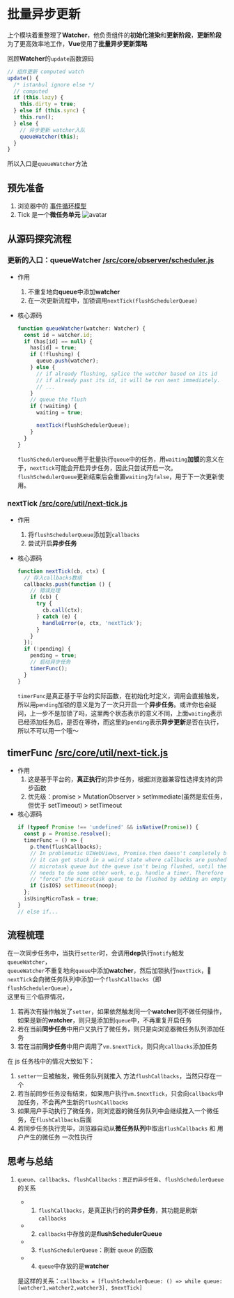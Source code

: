 # 批量异步更新

上个模块着重整理了**Watcher**，他负责组件的**初始化渲染**和**更新阶段**，**更新阶段**为了更高效率地工作，**Vue**使用了**批量异步更新策略**

回顾**Watcher**的`update`函数源码

```javascript
// 组件更新 computed watch
update() {
  /* istanbul ignore else */
  // computed
  if (this.lazy) {
    this.dirty = true;
  } else if (this.sync) {
    this.run();
  } else {
    // 异步更新 watcher入队
    queueWatcher(this);
  }
}
```

所以入口是`queueWatcher`方法

## 预先准备

1. 浏览器中的 [事件循环模型](https://jakearchibald.com/2015/tasks-microtasks-queues-and-schedules/?utm_source=html5weekly)
2. Tick 是一个**微任务单元**
   ![avatar](https://pic3.zhimg.com/80/v2-a38ad24f9109e1a4cb7b49cc1b90cafe_720w.jpg)

## 从源码探究流程

### 更新的入口：queueWatcher [/src/core/observer/scheduler.js](https://github.com/vuejs/vue/blob/dev/src/core/observer/scheduler.js#L164)

- 作用
  1. 不重复地向**queue**中添加**watcher**
  2. 在一次更新流程中，加锁调用`nextTick(flushSchedulerQueue)`
- 核心源码

  ```javascript
  function queueWatcher(watcher: Watcher) {
    const id = watcher.id;
    if (has[id] == null) {
      has[id] = true;
      if (!flushing) {
        queue.push(watcher);
      } else {
        // if already flushing, splice the watcher based on its id
        // if already past its id, it will be run next immediately.
        // ...
      }
      // queue the flush
      if (!waiting) {
        waiting = true;

        nextTick(flushSchedulerQueue);
      }
    }
  }
  ```

  `flushSchedulerQueue`用于批量执行`queue`中的任务，用`waiting`**加锁**的意义在于，`nextTick`可能会开启异步任务，因此只尝试开启一次。`flushSchedulerQueue`更新结束后会重置`waiting`为`false`，用于下一次更新使用。

### nextTick [/src/core/util/next-tick.js](https://github.com/vuejs/vue/blob/dev/src/core/util/next-tick.js#L87)

- 作用
  1. 将`flushSchedulerQueue`添加到`callbacks`
  2. 尝试开启**异步任务**
- 核心源码

  ```javascript
  function nextTick(cb, ctx) {
    // 存入callbacks数组
    callbacks.push(function () {
      // 错误处理
      if (cb) {
        try {
          cb.call(ctx);
        } catch (e) {
          handleError(e, ctx, 'nextTick');
        }
      }
    });
    if (!pending) {
      pending = true;
      // 启动异步任务
      timerFunc();
    }
  }
  ```

  `timerFunc`是真正基于平台的实际函数，在初始化时定义，调用会直接触发，所以用`pending`加锁的意义是为了一次只开启一个**异步任务**。或许你也会疑问，上一步不是加锁了吗，这里两个状态表示的意义不同，上面`waiting`表示已经添加任务后，是否在等待，而这里的`pending`表示**异步更新**是否在执行，所以不可以用一个哦～

## timerFunc [/src/core/util/next-tick.js](https://github.com/vuejs/vue/blob/dev/src/core/util/next-tick.js#L42)

- 作用
  1. 这是基于平台的，**真正执行**的异步任务，根据浏览器兼容性选择支持的异步函数
  2. 优先级：promise > MutationObserver > setImmediate(虽然是宏任务，但优于 setTimeout) > setTimeout
- 核心源码
  ```javascript
  if (typeof Promise !== 'undefined' && isNative(Promise)) {
    const p = Promise.resolve();
    timerFunc = () => {
      p.then(flushCallbacks);
      // In problematic UIWebViews, Promise.then doesn't completely break, but
      // it can get stuck in a weird state where callbacks are pushed into the
      // microtask queue but the queue isn't being flushed, until the browser
      // needs to do some other work, e.g. handle a timer. Therefore we can
      // "force" the microtask queue to be flushed by adding an empty timer.
      if (isIOS) setTimeout(noop);
    };
    isUsingMicroTask = true;
  }
  // else if...
  ```

## 流程梳理

在一次同步任务中，当执行`setter`时，会调用**dep**执行`notify`触发`queueWatcher`，<br>
`queueWatcher`不重复地向`queue`中添加**watcher**，然后加锁执行`nextTick`，<br>
`nextTick`会向微任务队列中添加一个`flushCallbacks`（即`flushSchedulerQueue`），<br>
这里有三个临界情况，

1. 若再次有操作触发了`setter`，如果依然触发同一个**watcher**则不做任何操作，如果是新的**watcher**，则只是添加到`queue`中，不再重复开启任务
2. 若在当前**同步任务**中用户又执行了微任务，则只是向浏览器微任务队列添加任务
3. 若在当前**同步任务**中用户调用了`vm.$nextTick`，则只向`callbacks`添加任务

在 js 任务栈中的情况大致如下：

1. `setter`一旦被触发，微任务队列就推入 方法`flushCallbacks`，当然只存在一个
2. 若当前同步任务没有结束，如果用户执行`vm.$nextTick`，只会向`callbacks`中加任务，不会再产生新的`flushCallbacks`
3. 如果用户手动执行了微任务，则浏览器的微任务队列中会继续推入一个微任务，在`flushCallbacks`后面
4. 若同步任务执行完毕，浏览器自动从**微任务队列**中取出`flushCallbacks` 和 用户产生的微任务 一次性执行

## 思考与总结

1.  `queue`、`callbacks`、`flushCallbacks：真正的异步任务`、`flushSchedulerQueue`的关系<br>

    - 1. `flushCallbacks`，是真正执行的的**异步任务**，其功能是刷新 `callbacks`
    - 2. `callbacks`中存放的是**flushSchedulerQueue**
    - 3. `flushSchedulerQueue`：刷新 `queue` 的函数
    - 4. `queue`中存放的是**watcher**

    是这样的关系：`callbacks = [flushSchedulerQueue: () => while queue:[watcher1,watcher2,watcher3], $nextTick]`

